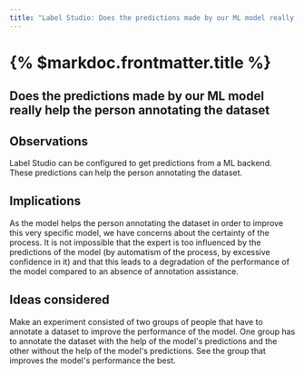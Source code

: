 ```yaml
---
title: "Label Studio: Does the predictions made by our ML model really help the person annotating the dataset"
---
```


# {% $markdoc.frontmatter.title %}

## Does the predictions made by our ML model really help the person annotating the dataset

## Observations

Label Studio can be configured to get predictions from a ML backend. These predictions can help the person annotating the dataset.

## Implications

As the model helps the person annotating the dataset in order to improve this very specific model, we have concerns about the certainty of the process. It is not impossible that the expert is too influenced by the predictions of the model (by automatism of the process, by excessive confidence in it) and that this leads to a degradation of the performance of the model compared to an absence of annotation assistance.

## Ideas considered

Make an experiment consisted of two groups of people that have to annotate a dataset to improve the performance of the model. One group has to annotate the dataset with the help of the model's predictions and the other without the help of the model's predictions. See the group that improves the model's performance the best.
